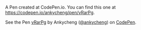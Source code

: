A Pen created at CodePen.io. You can find this one at https://codepen.io/ankycheng/pen/vRarPg.


<p data-height="265" data-theme-id="0" data-slug-hash="vRarPg" data-default-tab="js,result" data-user="ankycheng" data-embed-version="2" data-pen-title="vRarPg" class="codepen">See the Pen <a href="https://codepen.io/ankycheng/pen/vRarPg/">vRarPg</a> by Ankycheng (<a href="https://codepen.io/ankycheng">@ankycheng</a>) on <a href="https://codepen.io">CodePen</a>.</p>
<script async src="https://static.codepen.io/assets/embed/ei.js"></script>
